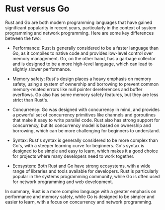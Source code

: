 # Rust versus Go

Rust and Go are both modern programming languages that have gained significant popularity in recent years, particularly in the context of system programming and network programming. Here are some key differences between the two:

* Performance: Rust is generally considered to be a faster language than Go, as it compiles to native code and provides low-level control over memory management. Go, on the other hand, has a garbage collector and is designed to be a more high-level language, which can lead to slightly slower performance.

* Memory safety: Rust's design places a heavy emphasis on memory safety, using a system of ownership and borrowing to prevent common memory-related errors like null pointer dereferences and buffer overflows. Go also has some memory safety features, but they are less strict than Rust's.

* Concurrency: Go was designed with concurrency in mind, and provides a powerful set of concurrency primitives like channels and goroutines that make it easy to write parallel code. Rust also has strong support for concurrency, but its concurrency model is based on ownership and borrowing, which can be more challenging for beginners to understand.

* Syntax: Rust's syntax is generally considered to be more complex than Go's, with a steeper learning curve for beginners. Go's syntax is designed to be simple and easy to learn, which makes it a good choice for projects where many developers need to work together.

* Ecosystem: Both Rust and Go have strong ecosystems, with a wide range of libraries and tools available for developers. Rust is particularly popular in the systems programming community, while Go is often used for network programming and web development.

In summary, Rust is a more complex language with a greater emphasis on performance and memory safety, while Go is designed to be simpler and easier to learn, with a focus on concurrency and network programming.